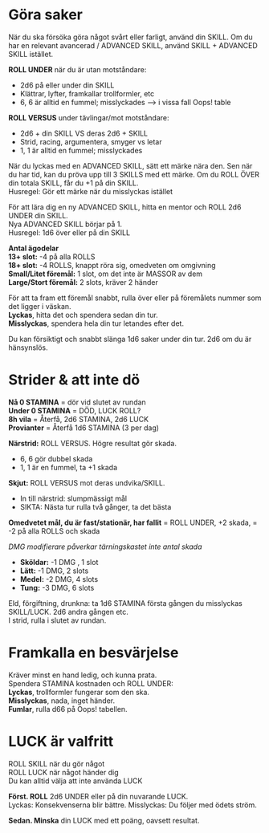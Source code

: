 # Göra saker
När du ska försöka göra något svårt eller farligt, använd din SKILL. Om du har en relevant avancerad / ADVANCED SKILL, använd SKILL + ADVANCED SKILL istället.

**ROLL UNDER** när du är utan motståndare:   
- 2d6 på eller under din SKILL
- Klättrar, lyfter, framkallar trollformler, etc
- 6, 6 är alltid en fummel; misslyckades --> i vissa fall Oops! table
 
**ROLL VERSUS** under tävlingar/mot motståndare:   
- 2d6 + din SKILL VS deras 2d6 + SKILL
- Strid, racing, argumentera, smyger vs letar
- 1, 1 är alltid en fummel; misslyckades

När du lyckas med en ADVANCED SKILL, sätt ett märke nära den. Sen när du har tid, kan du pröva upp till 3 SKILLS med ett märke. Om du ROLL ÖVER din totala SKILL, får du +1 på din SKILL.   
Husregel: Gör ett märke när du misslyckas istället   

För att lära dig en ny ADVANCED SKILL, hitta en mentor och ROLL 2d6 UNDER din SKILL.   
Nya ADVANCED SKILL börjar på 1.   
Husregel: 1d6 över eller på din SKILL

**Antal ägodelar**   
**13+ slot:** -4 på alla ROLLS   
**18+ slot:** -4 ROLLS, knappt röra sig, omedveten om omgivning    
**Small/Litet föremål:** 1 slot, om det inte är MASSOR av dem   
**Large/Stort föremål:** 2 slots, kräver 2 händer    

För att ta fram ett föremål snabbt, rulla över eller på föremålets nummer som det ligger i väskan.      
**Lyckas**, hitta det och spendera sedan din tur.   
**Misslyckas**, spendera hela din tur letandes efter det.  

Du kan försiktigt och snabbt slänga 1d6 saker under din tur. 2d6 om du är hänsynslös.   

# Strider & att inte dö   
**Nå 0 STAMINA** = dör vid slutet av rundan    
**Under 0 STAMINA** = DÖD, LUCK ROLL?    
**8h vila** = Återfå, 2d6 STAMINA, 2d6 LUCK    
**Provianter** = Återfå 1d6 STAMINA (3 per dag)    

**Närstrid:** ROLL VERSUS. Högre resultat gör skada.
- 6, 6 gör dubbel skada
- 1, 1 är en fummel, ta +1 skada

**Skjut:** ROLL VERSUS mot deras undvika/SKILL.
- In till närstrid: slumpmässigt mål
- SIKTA: Nästa tur rulla två gånger, ta det bästa

**Omedvetet mål, du är fast/stationär, har fallit** = ROLL UNDER, +2 skada, = -2 på alla ROLLS och skada 

_DMG modifierare påverkar tärningskastet inte antal skada_

- **Sköldar:** -1 DMG , 1 slot  
- **Lätt:** -1 DMG, 2 slots 
- **Medel:** -2 DMG, 4 slots 
- **Tung:** -3 DMG, 6 slots 

Eld, förgiftning, drunkna: ta 1d6 STAMINA första gången du misslyckas SKILL/LUCK. 2d6 andra gången etc.   
I strid, rulla i slutet av rundan.

# Framkalla en besvärjelse
Kräver minst en hand ledig, och kunna prata.   
Spendera STAMINA kostnaden och ROLL UNDER:   
**Lyckas**, trollformler fungerar som den ska.   
**Misslyckas**, nada, inget händer.   
**Fumlar**, rulla d66 på Oops! tabellen.

# LUCK är valfritt
ROLL SKILL när du gör något   
ROLL LUCK när något händer dig   
Du kan alltid välja att inte använda LUCK

**Först. ROLL** 2d6 UNDER eller på din nuvarande LUCK.   
 Lyckas: Konsekvenserna blir bättre.
 Misslyckas: Du följer med ödets ström.
 
**Sedan. Minska** din LUCK med ett poäng, oavsett resultat.
